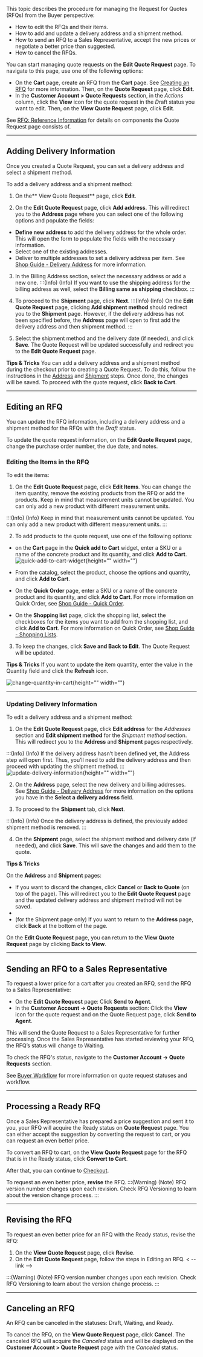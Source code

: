 This topic describes the procedure for managing the Request for Quotes (RFQs) from the Buyer perspective:

* How to edit the RFQs and their items.
* How to add and update a delivery address and a shipment method.
* How to send an RFQ to a Sales Representative, accept the new prices or negotiate a better price than suggested.
* How to cancel the RFQs.

You can start managing quote requests on the **Edit Quote Request** page. To navigate to this page, use one of the following options:

* On the **Cart** page, create an RFQ from the **Cart** page. See [Creating an RFQ](https://documentation.spryker.com/docs/creating-rfq-shop-guide) for more information. Then, on the **Quote Request** page, click **Edit**.
* In the **Customer Account > Quote Requests** section, in the *Actions* column, click the **View** icon for the quote request in the *Dr*aft status you want to edit. Then, on the **View Quote Request** page, click **Edit**.

See [RFQ: Reference Information](https://documentation.spryker.com/docs/rfq-reference-information-shop-guide) for details on components the Quote Request page consists of.
***
## Adding Delivery Information
Once you created a Quote Request, you can set a delivery address and select a shipment method.

To add a delivery address and a shipment method:

1. On the** View Quote Request** page, click **Edit**.

2. On the **Edit Quote Request** page, click **Add address**. This will redirect you to the **Address** page where you can select one of the following options and populate the fields:

* **Define new address** to add the delivery address for the whole order. This will open the form to populate the fields with the necessary information.
* Select one of the existing addresses.
* Deliver to multiple addresses to set a delivery address per item. See [Shop Guide - Delivery Address](https://documentation.spryker.com/docs/address-step-shop-guide-201911) for more information.

3. In the Billing Address section, select the necessary address or add a new one.
:::(Info) (Info)
If you want to use the shipping address for the billing address as well, select the **Billing same as shipping** checkbox. 
:::

4. To proceed to the **Shipment** page, click **Next**. 
:::(Info) (Info)
On the **Edit Quote Request** page, clicking **Add shipment method** should redirect you to the **Shipment** page. However, if the delivery address has not been specified before, the **Address** page will open to first add the delivery address and then shipment method. 
:::
5. Select the shipment method and the delivery date (if needed), and click **Save**. The Quote Request will be updated successfully and redirect you to the **Edit Quote Request** page.

**Tips & Tricks**
You can add a delivery address and a shipment method during the checkout prior to creating a Quote Request. To do this, follow the instructions in the [Address](https://documentation.spryker.com/docs/address-step-shop-guide-201911) and [Shipment](https://documentation.spryker.com/docs/shipment-step-shop-guide-201911) steps. Once done, the changes will be saved. To proceed with the quote request, click **Back to Cart**.
___

## Editing an RFQ
You can update the RFQ information, including a delivery address and a shipment method for the RFQs with the *Draft* status.

To update the quote request information, on the **Edit Quote Request** page, change the purchase order number, the due date, and notes.

### Editing the Items in the RFQ
To edit the items:

1. On the **Edit Quote Request** page, click **Edit Items**.
You can change the item quantity, remove the existing products from the RFQ or add the products.
Keep in mind that measurement units cannot be updated. You can only add a new product with different measurement units.

:::(Info) (Info)
Keep in mind that measurement units cannot be updated. You can only add a new product with different measurement units.
:::

2. To add products to the quote request, use one of the following options:
* on the **Cart** page in the **Quick add to Cart** widget, enter a SKU or a name of the concrete product and its quantity, and click **Add to Cart**.
![quick-add-to-cart-widget](https://spryker.s3.eu-central-1.amazonaws.com/docs/User+Guides/Shop+User+Guides/RFQ/Shop+Guide+-+Managing+Requests+for+Quotes+for+a+Buyer/quick-add-to-cart-widget.png){height="" width=""}

* From the catalog, select the product, choose the options and quantity, and click **Add to Cart**.

* On the **Quick Order** page, enter a SKU or a name of the concrete product and its quantity, and click **Add to Cart**. For more information on Quick Order, see [Shop Guide - Quick Order](https://documentation.spryker.com/docs/quick-order-shop-guide).

* On the **Shopping list** page, click the shopping list, select the checkboxes for the items you want to add from the shopping list, and click **Add to Cart**. For more information on Quick Order, see [Shop Guide - Shopping Lists](https://documentation.spryker.com/docs/shopping-lists-shop-guide).

3.  To keep the changes, click **Save and Back to Edit**. The Quote Request will be updated.

**Tips & Tricks**
If you want to update the item quantity, enter the value in the Quantity field and click the **Refresh** icon.

![change-quantity-in-cart](https://spryker.s3.eu-central-1.amazonaws.com/docs/User+Guides/Shop+User+Guides/RFQ/Shop+Guide+-+Managing+Requests+for+Quotes+for+a+Buyer/change-quantity-in-cart.png){height="" width=""}
___

### Updating Delivery Information
To edit a delivery address and a shipment method:

1. On the **Edit Quote Request** page, click **Edit address** for the *Addresses* section and **Edit shipment method** for the *Shipment method* section. This will redirect you to the **Address** and **Shipment** pages respectively.

:::(Info) (Info)
If the delivery address hasn’t been defined yet, the Address step will open first. Thus, you’ll need to add the delivery address and then proceed with updating the shipment method.
:::
![update-delivery-information](https://spryker.s3.eu-central-1.amazonaws.com/docs/User+Guides/Shop+User+Guides/RFQ/Shop+Guide+-+Managing+Requests+for+Quotes+for+a+Buyer/update-delivery-information.png){height="" width=""}

2. On the **Address** page, select the new delivery and billing addresses. See [Shop Guide - Delivery Address](https://documentation.spryker.com/docs/address-step-shop-guide-201911) for more information on the options you have in the **Select a delivery address** field.

3. To proceed to the **Shipment** tab, click **Next**.

:::(Info) (Info)
Once the delivery address is defined, the previously added shipment method is removed.
:::

4. On the **Shipment** page, select the shipment method and delivery date (if needed), and click **Save**. This will save the changes and add them to the quote.

**Tips & Tricks**

On the **Address** and **Shipment** pages:

* If you want to discard the changes, click **Cancel** or **Back to Quote** (on top of the page). This will redirect you to the **Edit Quote Request** page and the updated delivery address and shipment method will not be saved. 
* 
* (for the Shipment page only) If you want to return to the **Address** page, click **Back** at the bottom of the page. 

On the **Edit Quote Request** page, you can return to the **View Quote Request** page by clicking **Back to View**.
___

## Sending an RFQ to a Sales Representative
To request a lower price for a cart after you created an RFQ, send the RFQ to a Sales Representative:

* On the **Edit Quote Request** page: Click **Send to Agent**. 
* In the **Customer Account -> Quote Requests** section: Click the **View** icon for the quote request and on the Quote Request page, click **Send to Agent**. 

This will send the Quote Request to a Sales Representative for further processing. Once the Sales Representative has started reviewing your RFQ, the RFQ’s status will change to Waiting.

To check the RFQ's status, navigate to the **Customer Account -> Quote Requests** section.

See [Buyer Workflow](https://documentation.spryker.com/docs/quotation-process-rfq-feature-overview-201907#buyer-workflow) for more information on quote request statuses and workflow.
___

## Processing a Ready RFQ
Once a Sales Representative has prepared a price suggestion and sent it to you, your RFQ will acquire the Ready status on **Quote Request** page. You can either accept the suggestion by converting the request to cart, or you can request an even better price.

To convert an RFQ to cart, on the **View Quote Request** page for the RFQ that is in the Ready status, click **Convert to Cart**.

After that, you can continue to [Checkout](https://documentation.spryker.com/docs/checkout-shop-guide-201911).

To request an even better price, **revise** the RFQ.
:::(Warning) (Note)
RFQ version number changes upon each revision. Check RFQ Versioning to learn about the version change process.
:::
___
## Revising the RFQ
To request an even better price for an RFQ with the Ready status, revise the RFQ:

1. On the **View Quote Request** page, click **Revise**.
2. On the **Edit Quote Request** page, follow the steps in Editing an RFQ. < -- link -->

:::(Warning) (Note)
RFQ version number changes upon each revision. Check RFQ Versioning to learn about the version change process.
:::
___
## Canceling an RFQ
An RFQ can be canceled in the statuses: Draft, Waiting, and Ready. 

To cancel the RFQ, on the **View Quote Request** page, click **Cancel**. The canceled RFQ will acquire the *Canceled* status and will be displayed on the **Customer Account > Quote Request** page with the *Canceled* status.
